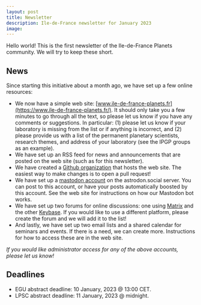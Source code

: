 ```yaml
---
layout: post
title: Newsletter
description: Ile-de-France newsletter for January 2023
image:
---
```


Hello world! This is the first newsletter of the Ile-de-France Planets community. We will try to keep these short.

## News
Since starting this initiative about a month ago, we have set up a few online resources:
* We now have a simple web site: [www.ile-de-france-planets.fr](https://www.ile-de-france-planets.fr/). It should only take you a few minutes to go through all the text, so please let us know if you have any comments or suggestions. In particular: (1) please let us know if your laboratory is missing from the list or if anything is incorrect, and (2) please provide us with a list of the permanent planetary scientists, research themes, and address of your laboratory (see the IPGP groups as an example).
* We have set up an RSS feed for news and announcements that are posted on the web site (such as for this newsletter).
* We have created a [Github organization](https://github.com/idf-planets) that hosts the web site. The easiest way to make changes is to open a pull request!
* We have set up a [mastodon account](https://astrodon.social/@IDF_Planets) on the astrodon.social server. You can post to this account, or have your posts automatically boosted by this account. See the web site for instructions on how our Mastodon bot works.
* We have set up two forums for online discussions: one using [Matrix](https://matrix.to/#/#IDF-Planets:matrix.org) and the other [Keybase](https://keybase.io/team/idf_planets). If you would like to use a different platform, please create the forum and we will add it to the list!
* And lastly, we have set up two email lists and a shared calendar for seminars and events. If there is a need, we can create more. Instructions for how to access these are in the web site.

*If you would like administrator access for any of the above accounts, please let us know!*

## Deadlines

* EGU abstract deadline: 10 January, 2023 @ 13:00 CET.
* LPSC abstract deadline: 11 January, 2023 @ midnight.
